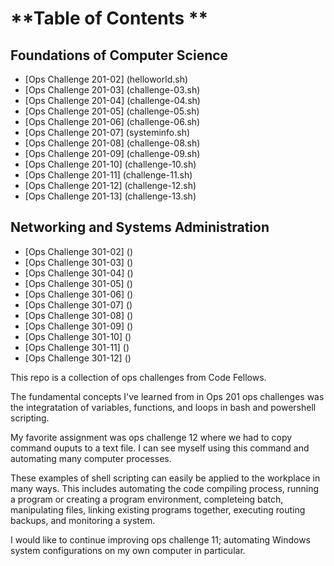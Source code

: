 # **Table of Contents **

## Foundations of Computer Science 
- [Ops Challenge 201-02] (helloworld.sh)
- [Ops Challenge 201-03] (challenge-03.sh)
- [Ops Challenge 201-04] (challenge-04.sh)
- [Ops Challenge 201-05] (challenge-05.sh)
- [Ops Challenge 201-06] (challenge-06.sh)
- [Ops Challenge 201-07] (systeminfo.sh)
- [Ops Challenge 201-08] (challenge-08.sh)
- [Ops Challenge 201-09] (challenge-09.sh)
- [Ops Challenge 201-10] (challenge-10.sh)
- [Ops Challenge 201-11] (challenge-11.sh)
- [Ops Challenge 201-12] (challenge-12.sh)
- [Ops Challenge 201-13] (challenge-13.sh)

## Networking and Systems Administration 
- [Ops Challenge 301-02] () 
- [Ops Challenge 301-03] () 
- [Ops Challenge 301-04] () 
- [Ops Challenge 301-05] () 
- [Ops Challenge 301-06] () 
- [Ops Challenge 301-07] () 
- [Ops Challenge 301-08] () 
- [Ops Challenge 301-09] () 
- [Ops Challenge 301-10] () 
- [Ops Challenge 301-11] () 
- [Ops Challenge 301-12] () 

This repo is a collection of ops challenges from Code Fellows. 

The fundamental concepts I've learned from in Ops 201 ops challenges was the integratation of variables, functions, and loops in bash and powershell scripting. 

My favorite assignment was ops challenge 12 where we had to copy command ouputs to a text file. I can see myself using this command and automating many computer processes. 

These examples of shell scripting can easily be applied to the workplace in many ways. This includes automating the code compiling process, running a program or creating a program environment, completeing batch, manipulating files, linking existing programs together, executing routing backups, and monitoring a system. 

I would like to continue improving ops challenge 11; automating Windows system configurations on my own computer in particular. 

